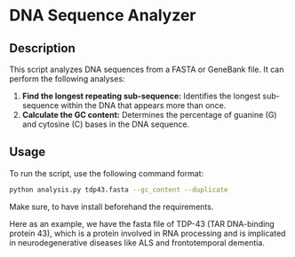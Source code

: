 # DNA Sequence Analyzer

## Description

This script analyzes DNA sequences from a FASTA or GeneBank file. It can perform the following analyses:
1. **Find the longest repeating sub-sequence:** Identifies the longest sub-sequence within the DNA that appears more than once.
2. **Calculate the GC content:** Determines the percentage of guanine (G) and cytosine (C) bases in the DNA sequence.

## Usage

To run the script, use the following command format:

```bash
python analysis.py tdp43.fasta --gc_content --duplicate
```
Make sure, to have install beforehand the requirements.

Here as an example, we have the fasta file of TDP-43 (TAR DNA-binding protein 43), which is a protein involved in RNA processing and is implicated in neurodegenerative diseases like ALS and frontotemporal dementia.






